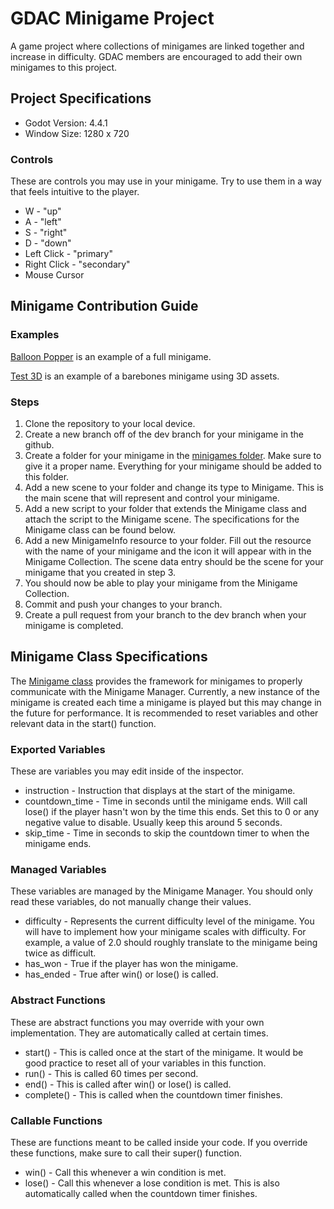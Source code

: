 # GDAC Minigame Project
A game project where collections of minigames are linked together and increase in difficulty. GDAC members are encouraged to add their own minigames to this project.

## Project Specifications
* Godot Version: 4.4.1
* Window Size: 1280 x 720

### Controls
These are controls you may use in your minigame. Try to use them in a way that feels intuitive to the player.
* W - "up"
* A - "left"
* S - "right"
* D - "down"
* Left Click - "primary"
* Right Click - "secondary"
* Mouse Cursor

## Minigame Contribution Guide
### Examples
[Balloon Popper](https://github.com/GDAC-at-Davis/GDAC-minigame-framework/blob/4c6ed3adcabfe8e865ec73166f50ec56712f8f0a/MinigameFramework/minigames/balloon_popper/) is an example of a full minigame.

[Test 3D](https://github.com/GDAC-at-Davis/GDAC-minigame-framework/blob/4c6ed3adcabfe8e865ec73166f50ec56712f8f0a/MinigameFramework/minigames/test_3d/) is an example of a barebones minigame using 3D assets.

### Steps
1. Clone the repository to your local device.
2. Create a new branch off of the dev branch for your minigame in the github.
3. Create a folder for your minigame in the [minigames folder](https://github.com/GDAC-at-Davis/GDAC-minigame-framework/blob/4c6ed3adcabfe8e865ec73166f50ec56712f8f0a/MinigameFramework/minigames/). Make sure to give it a proper name. Everything for your minigame should be added to this folder.
4. Add a new scene to your folder and change its type to Minigame. This is the main scene that will represent and control your minigame.
5. Add a new script to your folder that extends the Minigame class and attach the script to the Minigame scene. The specifications for the Minigame class can be found below.
6. Add a new MinigameInfo resource to your folder. Fill out the resource with the name of your minigame and the icon it will appear with in the Minigame Collection. The scene data entry should be the scene for your minigame that you created in step 3.
7. You should now be able to play your minigame from the Minigame Collection.
8. Commit and push your changes to your branch.
9. Create a pull request from your branch to the dev branch when your minigame is completed.

## Minigame Class Specifications
The [Minigame class](https://github.com/GDAC-at-Davis/GDAC-minigame-framework/blob/4c6ed3adcabfe8e865ec73166f50ec56712f8f0a/MinigameFramework/scripts/minigame.gd) provides the framework for minigames to properly communicate with the Minigame Manager. Currently, a new instance of the minigame is created each time a minigame is played but this may change in the future for performance. It is recommended to reset variables and other relevant data in the start() function.

### Exported Variables
These are variables you may edit inside of the inspector.
* instruction - Instruction that displays at the start of the minigame.
* countdown_time - Time in seconds until the minigame ends. Will call lose() if the player hasn't won by the time this ends. Set this to 0 or any negative value to disable. Usually keep this around 5 seconds.
* skip_time - Time in seconds to skip the countdown timer to when the minigame ends.

### Managed Variables
These variables are managed by the Minigame Manager. You should only read these variables, do not manually change their values.
* difficulty - Represents the current difficulty level of the minigame. You will have to implement how your minigame scales with difficulty. For example, a value of 2.0 should roughly translate to the minigame being twice as difficult.
* has_won - True if the player has won the minigame.
* has_ended - True after win() or lose() is called.

### Abstract Functions
These are abstract functions you may override with your own implementation. They are automatically called at certain times.
* start() - This is called once at the start of the minigame. It would be good practice to reset all of your variables in this function.
* run() - This is called 60 times per second.
* end() - This is called after win() or lose() is called.
* complete() - This is called when the countdown timer finishes.

### Callable Functions
These are functions meant to be called inside your code. If you override these functions, make sure to call their super() function.
* win() - Call this whenever a win condition is met.
* lose() - Call this whenever a lose condition is met. This is also automatically called when the countdown timer finishes.